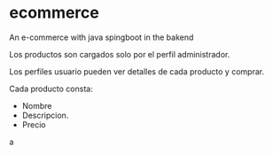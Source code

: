 # ecommerce
An e-commerce with java spingboot in the bakend

Los productos son cargados solo por el perfil administrador.

Los perfiles usuario pueden ver detalles de cada producto y comprar.

Cada producto consta:
- Nombre
- Descripcion.
- Precio

a

